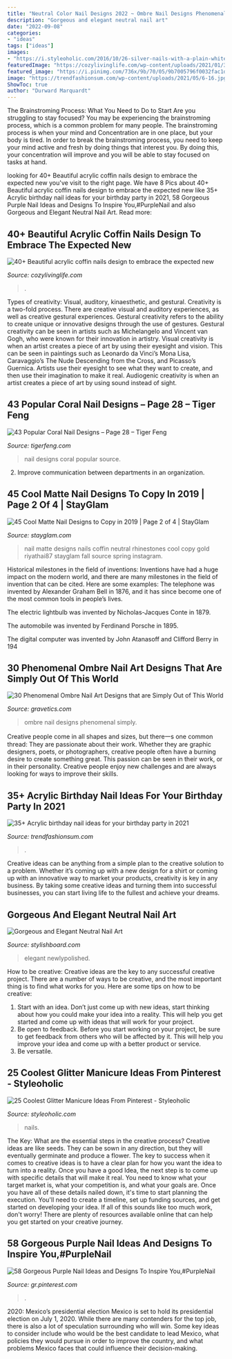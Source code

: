 ```yaml
---
title: "Neutral Color Nail Designs 2022 ~ Ombre Nail Designs Phenomenal Simply"
description: "Gorgeous and elegant neutral nail art"
date: "2022-09-08"
categories:
- "ideas"
tags: ["ideas"]
images:
- "https://i.styleoholic.com/2016/10/26-silver-nails-with-a-plain-white-accent-nail.jpg"
featuredImage: "https://cozylivinglife.com/wp-content/uploads/2021/01/30.jpg"
featured_image: "https://i.pinimg.com/736x/9b/70/05/9b7005796f0032fac1ddaad4ca486b6d.jpg"
image: "https://trendfashionsum.com/wp-content/uploads/2021/05/6-16.jpg"
ShowToc: true
author: "Durward Marquardt"
---
```



The Brainstroming Process: What You Need to Do to Start
Are you struggling to stay focused? You may be experiencing the brainstroming process, which is a common problem for many people. The brainstroming process is when your mind and Concentration are in one place, but your body is tired. In order to break the brainstroming process, you need to keep your mind active and fresh by doing things that interest you. By doing this, your concentration will improve and you will be able to stay focused on tasks at hand.

	

		
looking for 40+ Beautiful acrylic coffin nails design to embrace the expected new you've visit to the right page. We have 8 Pics about 40+ Beautiful acrylic coffin nails design to embrace the expected new like 35+ Acrylic birthday nail ideas for your birthday party in 2021, 58 Gorgeous Purple Nail Ideas and Designs To Inspire You,#PurpleNail and also Gorgeous and Elegant Neutral Nail Art. Read more:
		
    
## 40+ Beautiful Acrylic Coffin Nails Design To Embrace The Expected New

<img loading=lazy src="https://cozylivinglife.com/wp-content/uploads/2021/01/30.jpg" onerror="this.onerror=null;this.src='https://tse4.mm.bing.net/th?id=OIP.E46sl6UB4rSMRjPRmVqUJgHaJw&amp;pid=15.1';" alt="40+ Beautiful acrylic coffin nails design to embrace the expected new">

_Source: cozylivinglife.com_

>. 

	

Types of creativity: Visual, auditory, kinaesthetic, and gestural.
Creativity is a two-fold process. There are creative visual and auditory experiences, as well as creative gestural experiences. Gestural creativity refers to the ability to create unique or innovative designs through the use of gestures. Gestural creativity can be seen in artists such as Michelangelo and Vincent van Gogh, who were known for their innovation in artistry. Visual creativity is when an artist creates a piece of art by using their eyesight and vision. This can be seen in paintings such as Leonardo da Vinci’s Mona Lisa, Caravaggio’s The Nude Descending from the Cross, and Picasso’s Guernica. Artists use their eyesight to see what they want to create, and then use their imagination to make it real. Audiogenic creativity is when an artist creates a piece of art by using sound instead of sight.

    
## 43 Popular Coral Nail Designs – Page 28 – Tiger Feng

<img loading=lazy src="http://www.tigerfeng.com/wp-content/uploads/2019/08/28-Coral-Nail-Designs.jpg" onerror="this.onerror=null;this.src='https://tse3.mm.bing.net/th?id=OIP.dB0XCc1-XYrG0vWtx9X86AHaNJ&amp;pid=15.1';" alt="43 Popular Coral Nail Designs – Page 28 – Tiger Feng">

_Source: tigerfeng.com_

>nail designs coral popular source. 

	

2. Improve communication between departments in an organization.

    
## 45 Cool Matte Nail Designs To Copy In 2019 | Page 2 Of 4 | StayGlam

<img loading=lazy src="https://stayglam.com/wp-content/uploads/2016/11/riyathai87_14240635_519124948286616_1898931588_n.jpg" onerror="this.onerror=null;this.src='https://tse4.mm.bing.net/th?id=OIP.TV77mcQ8W6f8SoUaytNaDgHaHa&amp;pid=15.1';" alt="45 Cool Matte Nail Designs to Copy in 2019 | Page 2 of 4 | StayGlam">

_Source: stayglam.com_

>nail matte designs nails coffin neutral rhinestones cool copy gold riyathai87 stayglam fall source spring instagram. 

	

Historical milestones in the field of inventions:
Inventions have had a huge impact on the modern world, and there are many milestones in the field of invention that can be cited. Here are some examples:
The telephone was invented by Alexander Graham Bell in 1876, and it has since become one of the most common tools in people’s lives.

The electric lightbulb was invented by Nicholas-Jacques Conte in 1879.

The automobile was invented by Ferdinand Porsche in 1895. 

The digital computer was invented by John Atanasoff and Clifford Berry in 194
    
## 30 Phenomenal Ombre Nail Art Designs That Are Simply Out Of This World

<img loading=lazy src="https://www.gravetics.com/wp-content/uploads/2017/08/Bronze-to-White-Ombre-Nail-Design.jpg" onerror="this.onerror=null;this.src='https://tse3.mm.bing.net/th?id=OIP.SM6SOKDONImLGyP2sJKDMQHaLH&amp;pid=15.1';" alt="30 Phenomenal Ombre Nail Art Designs that are Simply Out of This World">

_Source: gravetics.com_

>ombre nail designs phenomenal simply. 

	

Creative people come in all shapes and sizes, but there一s one common thread: They are passionate about their work. Whether they are graphic designers, poets, or photographers, creative people often have a burning desire to create something great. This passion can be seen in their work, or in their personality. Creative people enjoy new challenges and are always looking for ways to improve their skills.

    
## 35+ Acrylic Birthday Nail Ideas For Your Birthday Party In 2021

<img loading=lazy src="https://trendfashionsum.com/wp-content/uploads/2021/05/6-16.jpg" onerror="this.onerror=null;this.src='https://tse4.mm.bing.net/th?id=OIP.natCWr4ILGQoSGwzEyxdRwHaLH&amp;pid=15.1';" alt="35+ Acrylic birthday nail ideas for your birthday party in 2021">

_Source: trendfashionsum.com_

>. 

	

Creative ideas can be anything from a simple plan to the creative solution to a problem. Whether it’s coming up with a new design for a shirt or coming up with an innovative way to market your products, creativity is key in any business. By taking some creative ideas and turning them into successful businesses, you can start living life to the fullest and achieve your dreams.

    
## Gorgeous And Elegant Neutral Nail Art

<img loading=lazy src="https://www.stylishboard.com/wp-content/uploads/2013/12/229.jpg" onerror="this.onerror=null;this.src='https://tse2.mm.bing.net/th?id=OIP.Ysr1An5TXefpYLsnvgnv-gHaHa&amp;pid=15.1';" alt="Gorgeous and Elegant Neutral Nail Art">

_Source: stylishboard.com_

>elegant newlypolished. 

	

How to be creative:
Creative ideas are the key to any successful creative project. There are a number of ways to be creative, and the most important thing is to find what works for you. Here are some tips on how to be creative: 
1. Start with an idea. Don’t just come up with new ideas, start thinking about how you could make your idea into a reality. This will help you get started and come up with ideas that will work for your project. 
2. Be open to feedback. Before you start working on your project, be sure to get feedback from others who will be affected by it. This will help you improve your idea and come up with a better product or service. 
3. Be versatile.

    
## 25 Coolest Glitter Manicure Ideas From Pinterest - Styleoholic

<img loading=lazy src="https://i.styleoholic.com/2016/10/26-silver-nails-with-a-plain-white-accent-nail.jpg" onerror="this.onerror=null;this.src='https://tse2.mm.bing.net/th?id=OIP.GB91RfDDcZt2A5LcRFk_1AHaJ4&amp;pid=15.1';" alt="25 Coolest Glitter Manicure Ideas From Pinterest - Styleoholic">

_Source: styleoholic.com_

>nails. 

	

The Key: What are the essential steps in the creative process?
Creative ideas are like seeds. They can be sown in any direction, but they will eventually germinate and produce a flower. The key to success when it comes to creative ideas is to have a clear plan for how you want the idea to turn into a reality. Once you have a good Idea, the next step is to come up with specific details that will make it real. You need to know what your target market is, what your competition is, and what your goals are. Once you have all of these details nailed down, it's time to start planning the execution. You'll need to create a timeline, set up funding sources, and get started on developing your idea. If all of this sounds like too much work, don't worry! There are plenty of resources available online that can help you get started on your creative journey.

    
## 58 Gorgeous Purple Nail Ideas And Designs To Inspire You,#PurpleNail

<img loading=lazy src="https://i.pinimg.com/736x/9b/70/05/9b7005796f0032fac1ddaad4ca486b6d.jpg" onerror="this.onerror=null;this.src='https://tse1.mm.bing.net/th?id=OIP.JyDtz_SqGxjFv000JhmvjAHaHa&amp;pid=15.1';" alt="58 Gorgeous Purple Nail Ideas and Designs To Inspire You,#PurpleNail">

_Source: gr.pinterest.com_

>. 

	

2020: Mexico’s presidential election
Mexico is set to hold its presidential election on July 1, 2020. While there are many contenders for the top job, there is also a lot of speculation surrounding who will win. Some key ideas to consider include who would be the best candidate to lead Mexico, what policies they would pursue in order to improve the country, and what problems Mexico faces that could influence their decision-making.

